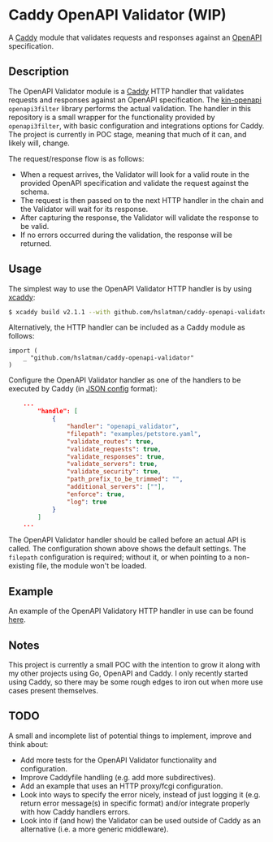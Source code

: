 # Caddy OpenAPI Validator (WIP)

A [Caddy](https://caddyserver.com/) module that validates requests and responses against an [OpenAPI](https://www.openapis.org/) specification.

## Description

The OpenAPI Validator module is a [Caddy](https://caddyserver.com/) HTTP handler that validates requests and responses against an OpenAPI specification.
The [kin-openapi](https://github.com/getkin/kin-openapi) `openapi3filter` library performs the actual validation.
The handler in this repository is a small wrapper for the functionality provided by `openapi3filter`, with basic configuration and integrations options for Caddy. 
The project is currently in POC stage, meaning that much of it can, and likely will, change.

The request/response flow is as follows:

* When a request arrives, the Validator will look for a valid route in the provided OpenAPI specification and validate the request against the schema.
* The request is then passed on to the next HTTP handler in the chain and the Validator will wait for its response.
* After capturing the response, the Validator will validate the response to be valid.
* If no errors occurred during the validation, the response will be returned.

## Usage

The simplest way to use the OpenAPI Validator HTTP handler is by using [xcaddy](https://github.com/caddyserver/xcaddy):

```bash
$ xcaddy build v2.1.1 --with github.com/hslatman/caddy-openapi-validator
```

Alternatively, the HTTP handler can be included as a Caddy module as follows:

```golang
import (
	_ "github.com/hslatman/caddy-openapi-validator"
)
```

Configure the OpenAPI Validator handler as one of the handlers to be executed by Caddy (in [JSON config](https://caddyserver.com/docs/json/) format):

```json
    ...
        "handle": [
            {
                "handler": "openapi_validator",
                "filepath": "examples/petstore.yaml",
                "validate_routes": true,
                "validate_requests": true,
                "validate_responses": true,
                "validate_servers": true,
                "validate_security": true,
                "path_prefix_to_be_trimmed": "",
                "additional_servers": [""],
                "enforce": true,
                "log": true
            }
        ]
    ...
```

The OpenAPI Validator handler should be called before an actual API is called.
The configuration shown above shows the default settings.
The `filepath` configuration is required; without it, or when pointing to a non-existing file, the module won't be loaded.

## Example

An example of the OpenAPI Validatory HTTP handler in use can be found [here](https://github.com/hslatman/caddy-openapi-validator-example).

## Notes

This project is currently a small POC with the intention to grow it along with my other projects using Go, OpenAPI and Caddy.
I only recently started using Caddy, so there may be some rough edges to iron out when more use cases present themselves.

## TODO

A small and incomplete list of potential things to implement, improve and think about:

* Add more tests for the OpenAPI Validator functionality and configuration.
* Improve Caddyfile handling (e.g. add more subdirectives).
* Add an example that uses an HTTP proxy/fcgi configuration.
* Look into ways to specify the error nicely, instead of just logging it (e.g. return error message(s) in specific format) and/or integrate properly with how Caddy handlers errors.
* Look into if (and how) the Validator can be used outside of Caddy as an alternative (i.e. a more generic middleware).
